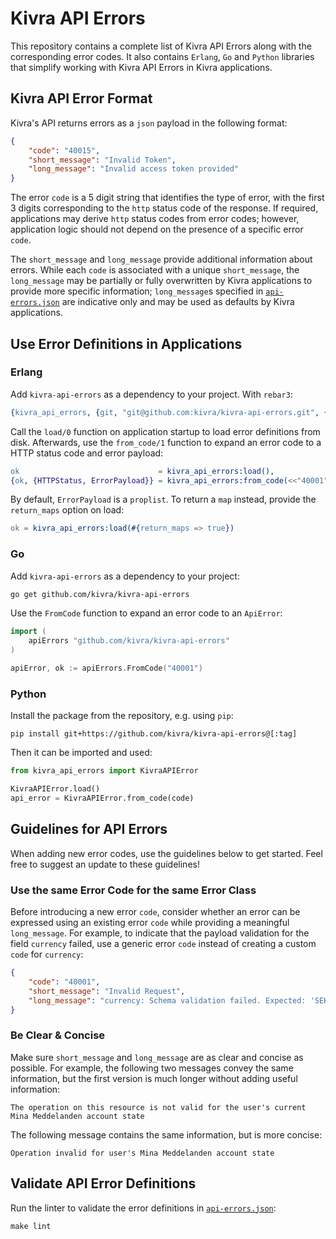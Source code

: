 # Kivra API Errors

This repository contains a complete list of Kivra API Errors along with the
corresponding error codes. It also contains `Erlang`, `Go` and `Python` libraries
that simplify working with Kivra API Errors in Kivra applications.

## Kivra API Error Format

Kivra's API returns errors as a `json` payload in the following format:

```json
{
    "code": "40015",
    "short_message": "Invalid Token",
    "long_message": "Invalid access token provided"
}
```

The error `code` is a 5 digit string that identifies the type of error,
with the first 3 digits corresponding to the `http` status code of the response.
If required, applications may derive `http` status codes from error codes;
however, application logic should not depend on the presence of a specific
error `code`.

The `short_message` and `long_message` provide additional information about
errors. While each `code` is associated with a unique `short_message`, the
`long_message` may be partially or fully overwritten by Kivra applications to
provide more specific information; `long_message`s specified in [`api-errors.json`](./api-errors.json)
are indicative only and may be used as defaults by Kivra applications.

## Use Error Definitions in Applications

### Erlang

Add `kivra-api-errors` as a dependency to your project. With `rebar3`:

```erlang
{kivra_api_errors, {git, "git@github.com:kivra/kivra-api-errors.git", {tag, "..."}}}
```

Call the `load/0` function on application startup to load error definitions
from disk. Afterwards, use the `from_code/1` function to expand an error
code to a HTTP status code and error payload:

```erlang
ok                               = kivra_api_errors:load(),
{ok, {HTTPStatus, ErrorPayload}} = kivra_api_errors:from_code(<<"40001">>)

```

By default, `ErrorPayload` is a `proplist`. To return a `map` instead, provide
the `return_maps` option on load:

```erlang
ok = kivra_api_errors:load(#{return_maps => true})
```

### Go

Add `kivra-api-errors` as a dependency to your project:

```bash
go get github.com/kivra/kivra-api-errors
```

Use the `FromCode` function to expand an error code to an `ApiError`:

```go
import (
	apiErrors "github.com/kivra/kivra-api-errors"
)

apiError, ok := apiErrors.FromCode("40001")
```

### Python

Install the package from the repository, e.g. using `pip`:

```
pip install git+https://github.com/kivra/kivra-api-errors@[:tag]
```

Then it can be imported and used:

```python
from kivra_api_errors import KivraAPIError

KivraAPIError.load()
api_error = KivraAPIError.from_code(code)
```

## Guidelines for API Errors

When adding new error codes, use the guidelines below to get started. Feel
free to suggest an update to these guidelines!

### Use the same Error Code for the same Error Class

Before introducing a new error `code`, consider whether an error can be expressed
using an existing error `code` while providing a meaningful `long_message`. For
example, to indicate that the payload validation for the field `currency` failed,
use a generic error `code` instead of creating a custom `code` for `currency`:

```json
{
    "code": "40001",
    "short_message": "Invalid Request",
    "long_message": "currency: Schema validation failed. Expected: 'SEK', Got: 'EUR'"
}
```

### Be Clear & Concise

Make sure `short_message` and `long_message` are as clear and concise as possible.
For example, the following two messages convey the same information, but
the first version is much longer without adding useful information:

    The operation on this resource is not valid for the user's current Mina Meddelanden account state

The following message contains the same information, but is more concise:

    Operation invalid for user's Mina Meddelanden account state

## Validate API Error Definitions

Run the linter to validate the error definitions in [`api-errors.json`](./api-errors.json):

    make lint
